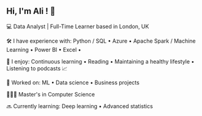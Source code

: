 ## Hi, I'm Ali ! 👋 
💻 Data Analyst | Full-Time Learner based in London, UK

🛠 I have experience with: Python / SQL • Azure • Apache Spark / Machine Learning • Power BI • Excel •
 
🌿 I enjoy: Continuous learning • Reading • Maintaining a healthy lifestyle • Listening to podcasts 📈

🌟 Worked on: ML • Data science • Business projects

👨🏻‍🎓 Master's in Computer Science

🔜 Currently learning: Deep learning • Advanced statistics
